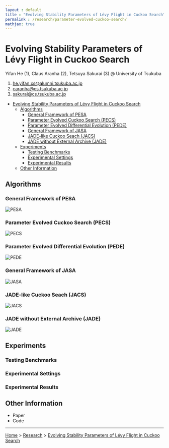 ```yaml
---
layout : default
title : "Evolving Stability Parameters of Lévy Flight in Cuckoo Search"
permalink : /research/parameter-evolved-cuckoo-search/
mathjax: true
---
```


<script src="https://cdnjs.cloudflare.com/ajax/libs/mathjax/2.7.6/MathJax.js?config=TeX-MML-AM_CHTML" async="" type="text/javascript"> </script>

# Evolving Stability Parameters of Lévy Flight in Cuckoo Search

Yifan He (1), Claus Aranha (2), Tetsuya Sakurai (3) @ University of Tsukuba

1. he.yifan.xs@alumni.tsukuba.ac.jp
2. caranha@cs.tsukuba.ac.jp
3. sakurai@cs.tsukuba.ac.jp

- [Evolving Stability Parameters of Lévy Flight in Cuckoo Search](#evolving-stability-parameters-of-lévy-flight-in-cuckoo-search)
  - [Algorithms](#algorithms)
    - [General Framework of PESA](#general-framework-of-pesa)
    - [Parameter Evolved Cuckoo Search (PECS)](#parameter-evolved-cuckoo-search-pecs)
    - [Parameter Evolved Differential Evolution (PEDE)](#parameter-evolved-differential-evolution-pede)
    - [General Framework of JASA](#general-framework-of-jasa)
    - [JADE-like Cuckoo Seach (JACS)](#jade-like-cuckoo-seach-jacs)
    - [JADE without External Archive (JADE)](#jade-without-external-archive-jade)
  - [Experiments](#experiments)
    - [Testing Benchmarks](#testing-benchmarks)
    - [Experimental Settings](#experimental-settings)
    - [Experimental Results](#experimental-results)
  - [Other Information](#other-information)

## Algorithms


### General Framework of PESA 

![PESA](images/algorithms/pesa.svg)

### Parameter Evolved Cuckoo Search (PECS)

![PECS](images/algorithms/pecs.svg)

### Parameter Evolved Differential Evolution (PEDE)

![PEDE](images/algorithms/pede.svg)

### General Framework of JASA

![JASA](images/algorithms/jasa.svg)

### JADE-like Cuckoo Seach (JACS)

![JACS](images/algorithms/jacs.svg)

### JADE without External Archive (JADE)

![JADE](images/algorithms/jade.svg)

## Experiments

### Testing Benchmarks

### Experimental Settings

### Experimental Results

## Other Information

- Paper
- Code

---

[Home](/) > [Research](/research/) > [Evolving Stability Parameters of Lévy Flight in Cuckoo Search](/projects/research/parameter-evolved-cuckoo-search/)